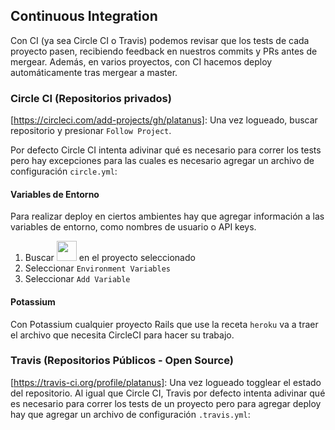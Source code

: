 ## Continuous Integration

Con CI (ya sea Circle CI o Travis) podemos revisar que los tests de cada proyecto pasen, recibiendo feedback en nuestros commits y PRs antes de mergear. Además, en varios proyectos, con CI hacemos deploy automáticamente tras mergear a master.

### Circle CI (Repositorios privados)

[https://circleci.com/add-projects/gh/platanus]: Una vez logueado, buscar repositorio y presionar `Follow Project`.

Por defecto Circle CI intenta adivinar qué es necesario para correr los tests pero hay excepciones para las cuales es necesario agregar un archivo de configuración `circle.yml`:

#### Variables de Entorno

Para realizar deploy en ciertos ambientes hay que agregar información a las variables de entorno, como nombres de usuario o API keys.

1. Buscar <img src="http://i.imgur.com/xSSLO2x.png" width="32"> en el proyecto seleccionado
2. Seleccionar `Environment Variables`
3. Seleccionar `Add Variable`

#### Potassium

Con Potassium cualquier proyecto Rails que use la receta `heroku` va a traer el archivo que necesita CircleCI para hacer su trabajo.

### Travis (Repositorios Públicos - Open Source)

[https://travis-ci.org/profile/platanus]: Una vez logueado togglear el estado del repositorio. Al igual que Circle CI, Travis por defecto intenta adivinar qué es necesario para correr los tests de un proyecto pero para agregar deploy hay que agregar un archivo de configuración `.travis.yml`:
